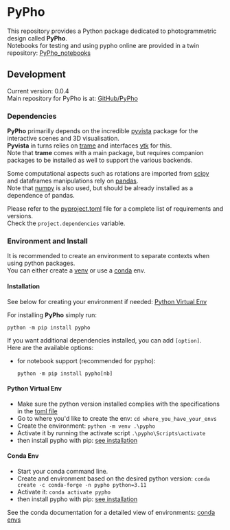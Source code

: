 # PyPho

This repository provides a Python package dedicated to photogrammetric design called **PyPho**.  
Notebooks for testing and using pypho online are provided in a twin repository: [PyPho_notebooks](https://github.com/GeoISTO/PyPho_notebooks)

## Development ##

Current version: 0.0.4  
Main repository for PyPho is at: [GitHub/PyPho](https://github.com/GeoISTO/PyPho)

### Dependencies ###

**PyPho** primarilly depends on the incredible [pyvista](https://pyvista.org/) package for the interactive scenes and 3D visualisation.  
**Pyvista** in turns relies on [trame](https://kitware.github.io/trame/guide/) and interfaces [vtk](https://vtk.org) for this.  
Note that **trame** comes with a main package, but requires companion packages to be installed as well to support the various backends.

Some computational aspects such as rotations are imported from [scipy](https://scipy.org)  
and dataframes manipulations rely on [pandas](https://pandas.pydata.org/).  
Note that [numpy](https://numpy.org/) is also used, but should be already installed as a dependence of pandas.

Please refer to the [pyproject.toml](./pyproject.toml) file for a complete list of requirements and versions.  
Check the ```project.dependencies``` variable.

### Environment and Install ###

It is recommended to create an environment to separate contexts when using python packages.  
You can either create a [venv](https://docs.python.org/3/library/venv.html) or use a [conda](https://docs.conda.io/projects/conda/en/latest/user-guide/tasks/manage-environments.html) env.

#### Installation
See below for creating your environment if needed: [Python Virtual Env](#python-virtual-env)

For installing **PyPho** simply run:
```
python -m pip install pypho
```

If you want additional dependencies installed, you can add ```[option]```.  
Here are the available options:
* for notebook support (recommended for pypho):
    ```
    python -m pip install pypho[nb]
    ```

#### Python Virtual Env

* Make sure the python version installed complies with the specifications in the [toml file](pyproject.toml)
* Go to where you'd like to create the env: ```cd where_you_have_your_envs```
* Create the environment: ```python -m venv .\pypho```
* Activate it by running the activate script ```.\pypho\Scripts\activate```
* then install pypho with pip: [see installation](#installation)

#### Conda Env

* Start your conda command line.
* Create and environment based on the desired python version: ```conda create -c conda-forge -n pypho python=3.11```
* Activate it: ```conda activate pypho```
* then install pypho with pip: [see installation](#installation)

See the conda documentation for a detailed view of environments: [conda envs](https://docs.conda.io/projects/conda/en/latest/user-guide/tasks/manage-environments.html)  

